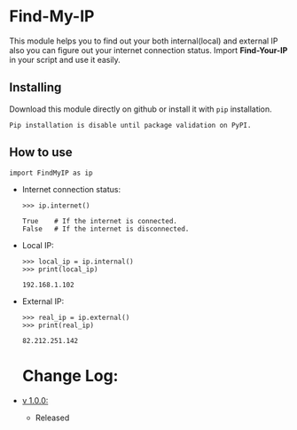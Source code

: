# Find-My-IP
This module helps you to find out your both internal(local) and external IP also you can figure out your internet connection status.
Import **Find-Your-IP** in your script and use it easily.

Installing
----------
Download this module directly on github or install it with ```pip``` installation.
```
Pip installation is disable until package validation on PyPI.
```

How to use
----------
```python3
import FindMyIP as ip
```

* Internet connection status:
  ```python3
  >>> ip.internet()
  
  True    # If the internet is connected.
  False   # If the internet is disconnected.
  ```
  
* Local IP:
  ```python3
  >>> local_ip = ip.internal()
  >>> print(local_ip)
  
  192.168.1.102
  ```
  
* External IP:
  ```python3
  >>> real_ip = ip.external()
  >>> print(real_ip)
  
  82.212.251.142
  ```
  
  # Change Log:
* [v 1.0.0:]()
  * Released
